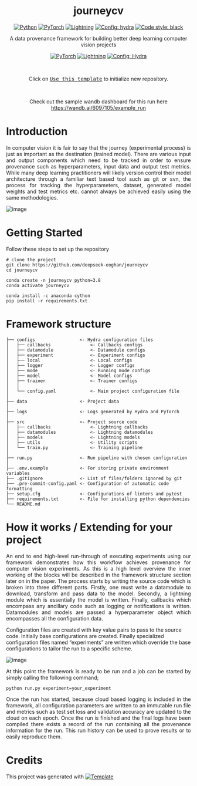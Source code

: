 <div align="center">

# journeycv

<a href="https://www.python.org/"><img alt="Python" src="https://img.shields.io/badge/-Python 3.7+-blue?style=for-the-badge&logo=python&logoColor=white"></a>
<a href="https://pytorch.org/get-started/locally/"><img alt="PyTorch" src="https://img.shields.io/badge/-PyTorch 1.8+-ee4c2c?style=for-the-badge&logo=pytorch&logoColor=white"></a>
<a href="https://pytorchlightning.ai/"><img alt="Lightning" src="https://img.shields.io/badge/-Lightning 1.5+-792ee5?style=for-the-badge&logo=pytorchlightning&logoColor=white"></a>
<a href="https://hydra.cc/"><img alt="Config: hydra" src="https://img.shields.io/badge/config-hydra 1.1-89b8cd?style=for-the-badge&labelColor=gray"></a>
<a href="https://black.readthedocs.io/en/stable/"><img alt="Code style: black" src="https://img.shields.io/badge/code%20style-black-black.svg?style=for-the-badge&labelColor=gray"></a>

A data provenance framework for building better deep learning computer vision projects <br>

<a href="https://pytorch.org/get-started/locally/"><img alt="PyTorch" src="https://img.shields.io/badge/PyTorch-ee4c2c?logo=pytorch&logoColor=white"></a>
<a href="https://pytorchlightning.ai/"><img alt="Lightning" src="https://img.shields.io/badge/-Lightning-792ee5?logo=pytorchlightning&logoColor=white"></a>
<a href="https://hydra.cc/"><img alt="Config: Hydra" src="https://img.shields.io/badge/Config-Hydra-89b8cd"></a>
<br>


<br>
  
Click on [<kbd>Use this template</kbd>](https://github.com/deepseek-eoghan/journeycv/generate) to initialize new repository.

<br>
  
Check out the sample wandb dashboard for this run here <a> https://wandb.ai/6097105/example_run </a>
  
</div>

# Introduction
<p style="text-align: justify">
In computer vision it is fair to say that the journey (experimental process) is just as important as the destination (trained model). There are various input and output components which need to be tracked in order to ensure provenance such as hyperparameters, input data and output test metrics. While many deep learning practitioners will likely version control their model architecture through a familiar text based tool such as git or svn, the process for tracking the hyperparameters, dataset, generated model weights and test metrics etc. cannot always be achieved easily using the same methodologies.
</p>

![image](https://user-images.githubusercontent.com/82596496/156372962-e915a6ea-f7bf-460d-9331-d4593c1ab93c.png)

# Getting Started

Follow these steps to set up the repository

```
# clone the project
git clone https://github.com/deepseek-eoghan/journeycv
cd journeycv

conda create -n journeycv python=3.8
conda activate journeycv

conda install -c anaconda cython
pip install -r requirements.txt
```

# Framework structure
```
├── configs                 <- Hydra configuration files
│   ├── callbacks               <- Callbacks configs
│   ├── datamodule              <- Datamodule configs
│   ├── experiment              <- Experiment configs
│   ├── local                   <- Local configs
│   ├── logger                  <- Logger configs
│   ├── mode                    <- Running mode configs
│   ├── model                   <- Model configs
│   ├── trainer                 <- Trainer configs
│   │
│   └── config.yaml             <- Main project configuration file
│
├── data                    <- Project data
│
├── logs                    <- Logs generated by Hydra and PyTorch 
│
├── src                     <- Project source code
│   ├── callbacks               <- Lightning callbacks
│   ├── datamodules             <- Lightning datamodules
│   ├── models                  <- Lightning models
│   ├── utils                   <- Utility scripts
│   └── train.py                <- Training pipeline
│
├── run.py                  <- Run pipeline with chosen configuration
│
├── .env.example            <- For storing private environment variables
├── .gitignore              <- List of files/folders ignored by git
├── .pre-commit-config.yaml <- Configuration of automatic code formatting
├── setup.cfg               <- Configurations of linters and pytest
├── requirements.txt        <- File for installing python dependencies
└── README.md
```

# How it works / Extending for your project
<p style="text-align: justify">
An end to end high-level run-through of executing experiments using our framework demonstrates how this workflow achieves provenance for computer vision experiments. As this is a high level overview the inner working of the blocks will be described in the framework structure section later on in the paper. The process starts by writing the source code which is broken into three different parts. Firstly, one must write a datamodule to download, transform and pass data to the model. Secondly, a lightning module which is essentially the model is written. Finally, callbacks which encompass any ancillary code such as logging or notifications is written. Datamodules and models are passed a hyperparameter object which encompasses all the configuration data. 

Configuration files are created with key value pairs to pass to the source code. Initially base configurations are created. Finally specialized configuration files named “experiments” are written which override the base configurations to tailor the run to a specific scheme.
</p>

![image](https://user-images.githubusercontent.com/82596496/156375991-eebc8338-37d1-4544-b59a-6d1aa6a9b6e9.png)

<p style="text-align: justify">
At this point the framework is ready to be run and a job can be started by simply calling the following command;
</p>

```
python run.py experiment=your_experiment
```
<p style="text-align: justify" >
Once the run has started, because cloud based logging is included in the framework, all configuration parameters are written to an immutable run file and metrics such as test set loss and validation accuracy are updated to the cloud on each epoch. Once the run is finished and the final logs have been compiled there exists a record of the run containing all the provenance information for the run. This run history can be used to prove results or to easily reproduce them.
</p>

# Credits
This project was generated with  <a href="https://github.com/ashleve/lightning-hydra-template"><img alt="Template" src="https://img.shields.io/badge/-Lightning--Hydra--Template-017F2F?style=flat&logo=github&labelColor=gray"></a><br>
